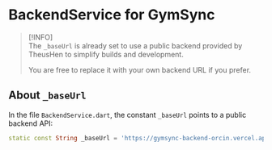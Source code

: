 # BackendService for GymSync

>[!INFO]  
> The `_baseUrl` is already set to use a public backend provided by TheusHen to simplify builds and development.  
>  
> You are free to replace it with your own backend URL if you prefer.

## About `_baseUrl`

In the file `BackendService.dart`, the constant `_baseUrl` points to a public backend API:

```dart
static const String _baseUrl = 'https://gymsync-backend-orcin.vercel.app/api/v1/status';
```
